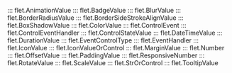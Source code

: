 ::: flet.AnimationValue
::: flet.BadgeValue
::: flet.BlurValue
::: flet.BorderRadiusValue
::: flet.BorderSideStrokeAlignValue
::: flet.BoxShadowValue
::: flet.ColorValue
::: flet.ControlEvent
::: flet.ControlEventHandler
::: flet.ControlStateValue
::: flet.DateTimeValue
::: flet.DurationValue
::: flet.EventControlType
::: flet.EventHandler
::: flet.IconValue
::: flet.IconValueOrControl
::: flet.MarginValue
::: flet.Number
::: flet.OffsetValue
::: flet.PaddingValue
::: flet.ResponsiveNumber
::: flet.RotateValue
::: flet.ScaleValue
::: flet.StrOrControl
::: flet.TooltipValue